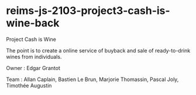 # reims-js-2103-project3-cash-is-wine-back

Project Cash is Wine

The point is to create a online service of buyback and sale of ready-to-drink wines from individuals.

Owner : Edgar Grantot

Team : Allan Caplain, Bastien Le Brun, Marjorie Thomassin, Pascal Joly, Timothée Augustin 